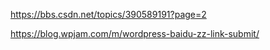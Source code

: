 https://bbs.csdn.net/topics/390589191?page=2

https://blog.wpjam.com/m/wordpress-baidu-zz-link-submit/